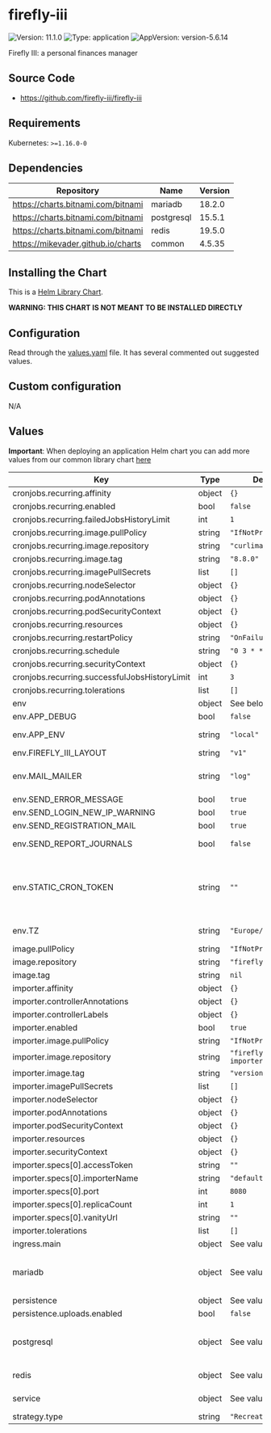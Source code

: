 # firefly-iii

![Version: 11.1.0](https://img.shields.io/badge/Version-11.1.0-informational?style=flat-square) ![Type: application](https://img.shields.io/badge/Type-application-informational?style=flat-square) ![AppVersion: version-5.6.14](https://img.shields.io/badge/AppVersion-version--5.6.14-informational?style=flat-square)

Firefly III: a personal finances manager

## Source Code

* <https://github.com/firefly-iii/firefly-iii>

## Requirements

Kubernetes: `>=1.16.0-0`

## Dependencies

| Repository | Name | Version |
|------------|------|---------|
| https://charts.bitnami.com/bitnami | mariadb | 18.2.0 |
| https://charts.bitnami.com/bitnami | postgresql | 15.5.1 |
| https://charts.bitnami.com/bitnami | redis | 19.5.0 |
| https://mikevader.github.io/charts | common | 4.5.35 |

## Installing the Chart

This is a [Helm Library Chart](https://helm.sh/docs/topics/library_charts/#helm).

**WARNING: THIS CHART IS NOT MEANT TO BE INSTALLED DIRECTLY**

## Configuration

Read through the [values.yaml](./values.yaml) file. It has several commented out suggested values.

## Custom configuration

N/A

## Values

**Important**: When deploying an application Helm chart you can add more values from our common library chart [here](https://github.com/mikevader/charts/tree/main/charts/library/common)

| Key | Type | Default | Description |
|-----|------|---------|-------------|
| cronjobs.recurring.affinity | object | `{}` |  |
| cronjobs.recurring.enabled | bool | `false` | Enable cronjob for creating recurring transactions |
| cronjobs.recurring.failedJobsHistoryLimit | int | `1` | How many pods to keep around for failed jobs |
| cronjobs.recurring.image.pullPolicy | string | `"IfNotPresent"` |  |
| cronjobs.recurring.image.repository | string | `"curlimages/curl"` |  |
| cronjobs.recurring.image.tag | string | `"8.8.0"` |  |
| cronjobs.recurring.imagePullSecrets | list | `[]` |  |
| cronjobs.recurring.nodeSelector | object | `{}` |  |
| cronjobs.recurring.podAnnotations | object | `{}` |  |
| cronjobs.recurring.podSecurityContext | object | `{}` |  |
| cronjobs.recurring.resources | object | `{}` |  |
| cronjobs.recurring.restartPolicy | string | `"OnFailure"` | How to treat failed jobs |
| cronjobs.recurring.schedule | string | `"0 3 * * *"` | Schedule time in UTC |
| cronjobs.recurring.securityContext | object | `{}` |  |
| cronjobs.recurring.successfulJobsHistoryLimit | int | `3` | How many pods to keep around for successful jobs |
| cronjobs.recurring.tolerations | list | `[]` |  |
| env | object | See below | environment variables. See [image docs](https://github.com/firefly-iii/firefly-iii/blob/main/.env.example) for more details. |
| env.APP_DEBUG | bool | `false` | Set to true if you want to see debug information in error screens. |
| env.APP_ENV | string | `"local"` | You can leave this on "local". If you change it to production most console commands will ask for extra confirmation.   Never set it to "testing". |
| env.FIREFLY_III_LAYOUT | string | `"v1"` | Set UI layout version |
| env.MAIL_MAILER | string | `"log"` | If you want Firefly III to email you, update these settings   For instructions, see [this](https://docs.firefly-iii.org/advanced-installation/email)   If you use Docker or similar, you can set these variables from a file by appending them with _FILE |
| env.SEND_ERROR_MESSAGE | bool | `true` | Send mail on errors. |
| env.SEND_LOGIN_NEW_IP_WARNING | bool | `true` | Send mail on logins from new IP. |
| env.SEND_REGISTRATION_MAIL | bool | `true` | Send mail on new registrations. |
| env.SEND_REPORT_JOURNALS | bool | `false` | Send mail on recurring transactions.   These messages contain (sensitive) transaction information: |
| env.STATIC_CRON_TOKEN | string | `""` | The static cron job token can be useful when you use Docker and wish to manage cron jobs.   1. Set this token to any 32-character value (this is important!).   2. Use this token in the cron URL instead of a user's command line token.    For more info: https://docs.firefly-iii.org/firefly-iii/advanced-installation/cron/    You can set this variable from a file by appending it with _FILE  |
| env.TZ | string | `"Europe/Amsterdam"` | Change this value to your preferred time zone.   Example: Europe/Amsterdam   For a list of supported time zones, see [this](https://en.wikipedia.org/wiki/List_of_tz_database_time_zones) |
| image.pullPolicy | string | `"IfNotPresent"` | image pull policy |
| image.repository | string | `"fireflyiii/core"` | image repository |
| image.tag | string | `nil` |  |
| importer.affinity | object | `{}` |  |
| importer.controllerAnnotations | object | `{}` |  |
| importer.controllerLabels | object | `{}` |  |
| importer.enabled | bool | `true` | Deploy transaction importer |
| importer.image.pullPolicy | string | `"IfNotPresent"` |  |
| importer.image.repository | string | `"fireflyiii/data-importer"` |  |
| importer.image.tag | string | `"version-1.2.2"` |  |
| importer.imagePullSecrets | list | `[]` |  |
| importer.nodeSelector | object | `{}` |  |
| importer.podAnnotations | object | `{}` |  |
| importer.podSecurityContext | object | `{}` |  |
| importer.resources | object | `{}` |  |
| importer.securityContext | object | `{}` |  |
| importer.specs[0].accessToken | string | `""` | Fill your user's personal access token here |
| importer.specs[0].importerName | string | `"default-importer"` |  |
| importer.specs[0].port | int | `8080` |  |
| importer.specs[0].replicaCount | int | `1` |  |
| importer.specs[0].vanityUrl | string | `""` |  |
| importer.tolerations | list | `[]` |  |
| ingress.main | object | See values.yaml | Enable and configure ingress settings for the chart under this key. |
| mariadb | object | See values.yaml | Enable and configure mariadb subchart under this key.    For more options see [mariadb chart documentation](https://github.com/bitnami/charts/tree/master/bitnami/mariadb) https://github.com/bitnami/charts/tree/master/bitnami/mariadb/#installing-the-chart |
| persistence | object | See values.yaml | Configure persistence settings for the chart under this key. |
| persistence.uploads.enabled | bool | `false` | Enable persistence for uploading attachments for transactions |
| postgresql | object | See values.yaml | Enable and configure postgresql subchart under this key.    For more options see [postgresql chart documentation](https://github.com/bitnami/charts/tree/master/bitnami/postgresql) https://github.com/bitnami/charts/tree/master/bitnami/postgresql/#installing-the-chart |
| redis | object | See values.yaml | Enable and configure redis subchart under this key.    For more options see [redis chart documentation](https://github.com/bitnami/charts/tree/master/bitnami/redis) |
| service | object | See values.yaml | Configures service settings for the chart. Normally this does not need to be modified. |
| strategy.type | string | `"Recreate"` |  |

